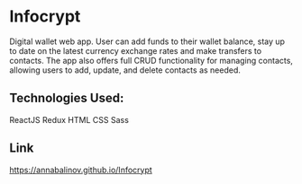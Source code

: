 # Infocrypt
Digital wallet web app. User can add funds to their wallet balance, 
stay up to date on the latest currency exchange rates and make transfers to contacts. 
The app also offers full CRUD functionality for managing contacts, 
allowing users to add, update, and delete contacts as needed. 

## Technologies Used:
ReactJS
Redux
HTML
CSS
Sass

## Link
https://annabalinov.github.io/Infocrypt
